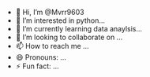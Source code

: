- 👋 Hi, I’m @Mvrr9603
- 👀 I’m interested in python...
- 🌱 I’m currently learning data anaylsis...
- 💞️ I’m looking to collaborate on ...
- 📫 How to reach me ...
- 😄 Pronouns: ...
- ⚡ Fun fact: ...

<!---
Mvrr9603/Mvrr9603 is a ✨ special ✨ repository because its `README.md` (this file) appears on your GitHub profile.
You can click the Preview link to take a look at your changes.
--->
